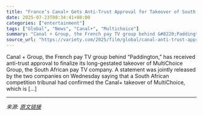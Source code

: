 ```yaml
---
title: "France’s Canal+ Gets Anti-Trust Approval for Takeover of South African Pay TV Group MultiChoice"
date: 2025-07-23T08:34:41+08:00
categories: ["entertainment"]
tags: ["Global", "News", "Canal+", "Multichoice"]
summary: "Canal + Group, the French pay TV group behind &#8220;Paddington,&#8221; has received anti-trust approval to finalize its long-gestated takeover of MultiChoice Group, the South African pay TV company. "
source_url: "https://variety.com/2025/film/global/canal-anti-trust-approval-multichoice-south-africa-pay-tv-1236467686/"
---
```


Canal + Group, the French pay TV group behind &#8220;Paddington,&#8221; has received anti-trust approval to finalize its long-gestated takeover of MultiChoice Group, the South African pay TV company. A statement was jointly released by the two companies on Wednesday saying that a South African competition tribunal had confirmed the Canal+ takeover of MultiChoice, which is [&#8230;]

---

*来源: [原文链接](https://variety.com/2025/film/global/canal-anti-trust-approval-multichoice-south-africa-pay-tv-1236467686/)*
